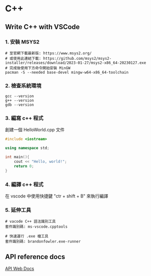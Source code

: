 # C++

## Write C++ with VSCode

### 1. 安裝 MSYS2

```base
# 至官網下載最新版: https://www.msys2.org/
# 或使用此連結下載: https://github.com/msys2/msys2-installer/releases/download/2023-01-27/msys2-x86_64-20230127.exe
# 完成後使用下方命令開始安裝 MinGW
pacman -S --needed base-devel mingw-w64-x86_64-toolchain
```

### 2. 檢查系統環境

```
gcc --version
g++ --version
gdb --version
```

### 3. 編寫 c++ 程式

創建一個 HelloWorld.cpp 文件

```cpp
#include <iostream>

using namespace std;

int main(){
    cout << "Hello, world!";
    return 0;
}
```

### 4. 編譯 c++ 程式

在 vscode 中使用快捷鍵 "ctr + shift + B" 來執行編譯

### 5. 延伸工具

```base
# vacode C++ 語法識別工具
套件識別碼: ms-vscode.cpptools

# 快速運行 .exe 檔工具
套件識別碼: brandonfowler.exe-runner
```

## API reference docs

[API Web Docs](https://cplusplus.com/reference/)